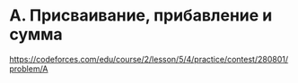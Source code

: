# A. Присваивание, прибавление и сумма

https://codeforces.com/edu/course/2/lesson/5/4/practice/contest/280801/problem/A
